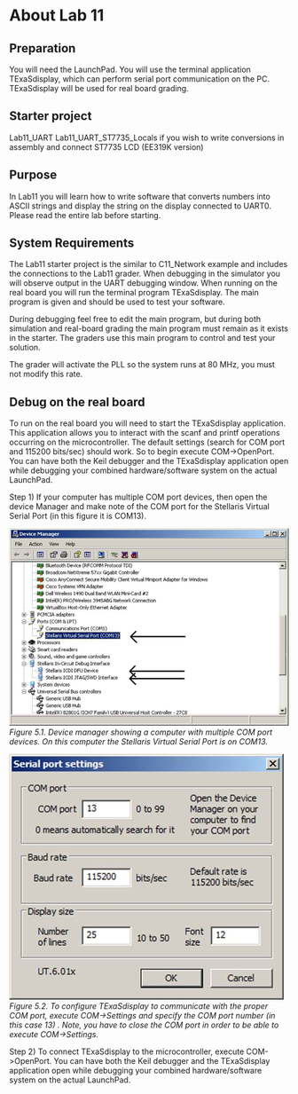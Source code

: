 # About Lab 11

## Preparation
You will need the LaunchPad. You will use the terminal application TExaSdisplay, which can perform serial port communication on the PC. TExaSdisplay will be used for real board grading.  

## Starter project
Lab11_UART
Lab11_UART_ST7735_Locals if you wish to write conversions in assembly and connect ST7735 LCD (EE319K version)

## Purpose
In Lab11 you will learn how to write software that converts numbers into ASCII strings and display the string on the display connected to UART0. Please read the entire lab before starting.

## System Requirements
The Lab11 starter project is the similar to C11_Network example and includes the connections to the Lab11 grader. When debugging in the simulator you will observe output in the UART debugging window. When running on the real board you will run the terminal program TExaSdisplay. The main program is given and should be used to test your software.

During debugging feel free to edit the main program, but during both simulation and real-board grading the main program must remain as it exists in the starter. The graders use this main program to control and test your solution.

The grader will activate the PLL so the system runs at 80 MHz, you must not modify this rate.

## Debug on the real board

To run on the real board you will need to start the TExaSdisplay application. This application allows you to interact with the scanf and printf operations occurring on the microcontroller. The default settings (search for COM port and 115200 bits/sec) should work. So to begin execute COM->OpenPort. You can have both the Keil debugger and the TExaSdisplay application open while debugging your combined hardware/software system on the actual LaunchPad.

Step 1) If your computer has multiple COM port devices, then open the device Manager and make note of the COM port for the Stellaris Virtual Serial Port (in this figure it is COM13).

![Device Manager](https://github.com/jeff-daniels/UTAustinX-Embedded-Systems/blob/main/Lab11_UART/Lab5image001.jpg)  
*Figure 5.1. Device manager showing a computer with multiple COM port devices. On this computer the Stellaris Virtual Serial Port is on COM13.*

![Serial port settings](https://github.com/jeff-daniels/UTAustinX-Embedded-Systems/blob/main/Lab11_UART/Lab5image002.jpg)  
*Figure 5.2. To configure TExaSdisplay to communicate with the proper COM port, execute COM->Settings and specify the COM port number (in this case 13) . Note, you have to close the COM port in order to be able to execute COM->Settings.*

Step 2) To connect TExaSdisplay to the microcontroller, execute COM->OpenPort. You can have both the Keil debugger and the TExaSdisplay application open while debugging your combined hardware/software system on the actual LaunchPad.
